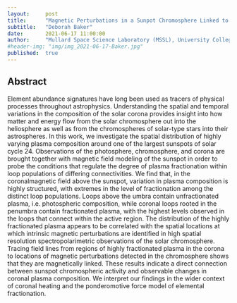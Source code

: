 ```yaml
---
layout:     post
title:      "Magnetic Perturbations in a Sunpot Chromosphere Linked to Plasma Fractionation in the Corona"
subtitle:   "Deborah Baker"
date:       2021-06-17 11:00:00
author:     "Mullard Space Science Laboratory (MSSL), University College London, UK"
#header-img: "img/img_2021-06-17-Baker.jpg"
published:  true
---
```


## Abstract
Element abundance signatures have long been used as tracers of physical processes throughout astrophysics. Understanding the spatial and temporal variations in the composition of the solar corona provides insight into how matter and energy flow from the solar chromosphere out into the heliosphere as well as from the chromospheres of solar-type stars into their astrospheres. In this work, we investigate the spatial distribution of highly varying plasma composition around one of the largest sunspots of solar cycle 24. Observations of the photosphere, chromosphere, and corona are brought together with magnetic field modeling of the sunspot in order to probe the conditions that regulate the degree of plasma fractionation within loop populations of differing connectivities. We find that, in the coronalmagnetic field above the sunspot, variation in plasma composition is highly structured, with extremes in the level of fractionation among the distinct loop populations. Loops above the umbra contain unfractionated plasma, i.e. photospheric composition, while coronal loops rooted in the penumbra contain fractionated plasma, with the highest levels observed in the loops that connect within the active region. The distribution of the highly fractionated plasma appears to be correlated with the spatial locations at which intrinsic magnetic perturbations are identified in high spatial resolution spectropolarimetric observations of the solar chromosphere. Tracing field lines from regions of highly fractionated plasma in the corona to locations of magnetic perturbations detected in the chromosphere shows that they are magnetically linked. These results indicate a direct connection between sunspot chromospheric activity and observable changes in coronal plasma composition. We interpret our findings in the wider context of coronal heating and the ponderomotive force model of elemental fractionation.
